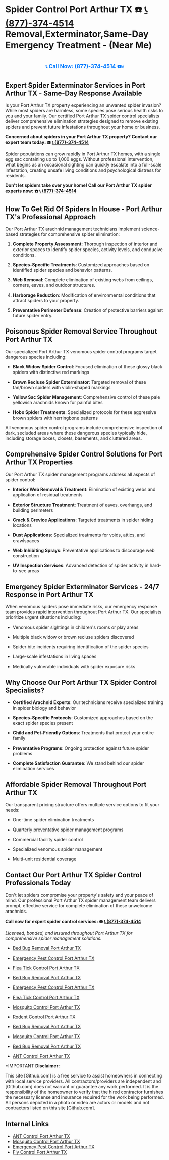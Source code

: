 # Spider Control Port Arthur TX ☎️ [📞 (877)-374-4514](https://pest-control-4514.netlify.app) Removal,Exterminator,Same-Day Emergency Treatment - (Near Me)
# 

<p align="center" style="font-size: 1.2em; font-weight: bold; margin: 20px 0;">
  <a href="https://pest-control-4514.netlify.app" target="_blank" style="color: #007BFF; text-decoration: none;">📞 Call Now: (877)-374-4514 ☎️💧</a>
</p>

## Expert Spider Exterminator Services in Port Arthur TX - Same-Day Response Available

Is your Port Arthur TX property experiencing an unwanted spider invasion? While most spiders are harmless, some species pose serious health risks to you and your family. Our certified Port Arthur TX spider control specialists deliver comprehensive elimination strategies designed to remove existing spiders and prevent future infestations throughout your home or business.

**Concerned about spiders in your Port Arthur TX property? Contact our expert team today: ☎️ [📞 (877)-374-4514](https://pest-control-4514.netlify.app)**

Spider populations can grow rapidly in Port Arthur TX homes, with a single egg sac containing up to 1,000 eggs. Without professional intervention, what begins as an occasional sighting can quickly escalate into a full-scale infestation, creating unsafe living conditions and psychological distress for residents.

**Don't let spiders take over your home! Call our Port Arthur TX spider experts now: ☎️ [📞 (877)-374-4514](https://pest-control-4514.netlify.app)**

## How To Get Rid Of Spiders In House - Port Arthur TX's Professional Approach

Our Port Arthur TX arachnid management technicians implement science-based strategies for comprehensive spider elimination:

1. **Complete Property Assessment**: Thorough inspection of interior and exterior spaces to identify spider species, activity levels, and conducive conditions.

2. **Species-Specific Treatments**: Customized approaches based on identified spider species and behavior patterns.

3. **Web Removal**: Complete elimination of existing webs from ceilings, corners, eaves, and outdoor structures.

4. **Harborage Reduction**: Modification of environmental conditions that attract spiders to your property.

5. **Preventative Perimeter Defense**: Creation of protective barriers against future spider entry.

## Poisonous Spider Removal Service Throughout Port Arthur TX

Our specialized Port Arthur TX venomous spider control programs target dangerous species including:

- **Black Widow Spider Control**: Focused elimination of these glossy black spiders with distinctive red markings

- **Brown Recluse Spider Exterminator**: Targeted removal of these tan/brown spiders with violin-shaped markings

- **Yellow Sac Spider Management**: Comprehensive control of these pale yellowish arachnids known for painful bites

- **Hobo Spider Treatments**: Specialized protocols for these aggressive brown spiders with herringbone patterns

All venomous spider control programs include comprehensive inspection of dark, secluded areas where these dangerous species typically hide, including storage boxes, closets, basements, and cluttered areas.

## Comprehensive Spider Control Solutions for Port Arthur TX Properties

Our Port Arthur TX spider management programs address all aspects of spider control:

- **Interior Web Removal & Treatment**: Elimination of existing webs and application of residual treatments

- **Exterior Structure Treatment**: Treatment of eaves, overhangs, and building perimeters

- **Crack & Crevice Applications**: Targeted treatments in spider hiding locations

- **Dust Applications**: Specialized treatments for voids, attics, and crawlspaces

- **Web Inhibiting Sprays**: Preventative applications to discourage web construction

- **UV Inspection Services**: Advanced detection of spider activity in hard-to-see areas

## Emergency Spider Exterminator Services - 24/7 Response in Port Arthur TX

When venomous spiders pose immediate risks, our emergency response team provides rapid intervention throughout Port Arthur TX. Our specialists prioritize urgent situations including:

- Venomous spider sightings in children's rooms or play areas

- Multiple black widow or brown recluse spiders discovered

- Spider bite incidents requiring identification of the spider species

- Large-scale infestations in living spaces

- Medically vulnerable individuals with spider exposure risks

## Why Choose Our Port Arthur TX Spider Control Specialists?

- **Certified Arachnid Experts**: Our technicians receive specialized training in spider biology and behavior

- **Species-Specific Protocols**: Customized approaches based on the exact spider species present

- **Child and Pet-Friendly Options**: Treatments that protect your entire family

- **Preventative Programs**: Ongoing protection against future spider problems

- **Complete Satisfaction Guarantee**: We stand behind our spider elimination services

## Affordable Spider Removal Throughout Port Arthur TX

Our transparent pricing structure offers multiple service options to fit your needs:

- One-time spider elimination treatments

- Quarterly preventative spider management programs

- Commercial facility spider control

- Specialized venomous spider management

- Multi-unit residential coverage

## Contact Our Port Arthur TX Spider Control Professionals Today

Don't let spiders compromise your property's safety and your peace of mind. Our professional Port Arthur TX spider management team delivers prompt, effective service for complete elimination of these unwelcome arachnids.

**Call now for expert spider control services: ☎️ [📞 (877)-374-4514](https://pest-control-4514.netlify.app)**

*Licensed, bonded, and insured throughout Port Arthur TX for comprehensive spider management solutions.*


- [Bed Bug Removal Port Arthur TX](https://github.com/allyoucaneatsushiin/plumbing-texas/blob/main/Bed-Bug-Removal-Port-Arthur-TX-877-374-4514-Exterminator-Same-Day-Emergency-Treatment-Near-Me.md)
- [Emergency Pest Control Port Arthur TX](https://github.com/allyoucaneatsushiin/plumbing-texas/blob/main/Emergency-Pest-Control-Port-Arthur-TX-877-374-4514-24-7-Fast-Response-Near-Me.md)
- [Flea Tick Control Port Arthur TX](https://github.com/allyoucaneatsushiin/plumbing-texas/blob/main/Flea-Tick-Control-Port-Arthur-TX-877-374-4514-Removal-Exterminator-Same-Day-Emergency-Treatment-Near-Me.md)


- [Bed Bug Removal Port Arthur TX](https://github.com/allyoucaneatsushiin/plumbing-texas/blob/main/Bed-Bug-Removal-Port-Arthur-TX-877-374-4514-Exterminator-Same-Day-Emergency-Treatment-Near-Me.md)
- [Emergency Pest Control Port Arthur TX](https://github.com/allyoucaneatsushiin/plumbing-texas/blob/main/Emergency-Pest-Control-Port-Arthur-TX-877-374-4514-24-7-Fast-Response-Near-Me.md)
- [Flea Tick Control Port Arthur TX](https://github.com/allyoucaneatsushiin/plumbing-texas/blob/main/Flea-Tick-Control-Port-Arthur-TX-877-374-4514-Removal-Exterminator-Same-Day-Emergency-Treatment-Near-Me.md)


- [Mosquito Control Port Arthur TX](https://github.com/allyoucaneatsushiin/plumbing-texas/blob/main/Mosquito-Control-Port-Arthur-TX-877-374-4514-Exterminator-Same-Day-Emergency-Treatment-Near-Me.md)
- [Rodent Control Port Arthur TX](https://github.com/allyoucaneatsushiin/plumbing-texas/blob/main/Rodent-Control-Port-Arthur-TX-877-374-4514-Rat-Removal-Exterminator-Same-Day-Emergency-Treatment-Near-Me.md)
- [Bed Bug Removal Port Arthur TX](https://github.com/allyoucaneatsushiin/plumbing-texas/blob/main/Bed-Bug-Removal-Port-Arthur-TX-877-374-4514-Exterminator-Same-Day-Emergency-Treatment-Near-Me.md)


- [Mosquito Control Port Arthur TX](https://github.com/allyoucaneatsushiin/plumbing-texas/blob/main/Mosquito-Control-Port-Arthur-TX-877-374-4514-Exterminator-Same-Day-Emergency-Treatment-Near-Me.md)
- [Bed Bug Removal Port Arthur TX](https://github.com/allyoucaneatsushiin/plumbing-texas/blob/main/Bed-Bug-Removal-Port-Arthur-TX-877-374-4514-Exterminator-Same-Day-Emergency-Treatment-Near-Me.md)
- [ANT Control Port Arthur TX](https://github.com/allyoucaneatsushiin/plumbing-texas/blob/main/ANT-Control-Port-Arthur-TX-877-374-4514-Prevention-Extermination-Same-Day-Emergency-Treatment-Near-Me.md)


*IMPORTANT **Disclaimer:**  

This site [Github.com] is a free service to assist homeowners in connecting with local service providers. All contractors/providers are independent and [Github.com] does not warrant or guarantee any work performed. It is the responsibility of the homeowner to verify that the hired contractor furnishes the necessary license and insurance required for the work being performed. All persons depicted in a photo or video are actors or models and not contractors listed on this site [Github.com].


## Internal Links
- [ANT Control Port Arthur TX](https://github.com/allyoucaneatsushiin/plumbing-texas/blob/main/ANT-Control-Port-Arthur-TX-877-374-4514-Prevention-Extermination-Same-Day-Emergency-Treatment-Near-Me.md)
- [Mosquito Control Port Arthur TX](https://github.com/allyoucaneatsushiin/plumbing-texas/blob/main/Mosquito-Control-Port-Arthur-TX-877-374-4514-Exterminator-Same-Day-Emergency-Treatment-Near-Me.md)
- [Emergency Pest Control Port Arthur TX](https://github.com/allyoucaneatsushiin/plumbing-texas/blob/main/Emergency-Pest-Control-Port-Arthur-TX-877-374-4514-24-7-Fast-Response-Near-Me.md)
- [Fly Control Port Arthur TX](https://github.com/allyoucaneatsushiin/plumbing-texas/blob/main/Fly-Control-Port-Arthur-TX-877-374-4514-Prevention-Same-Day-Emergency-Treatment-Near-Me.md)
